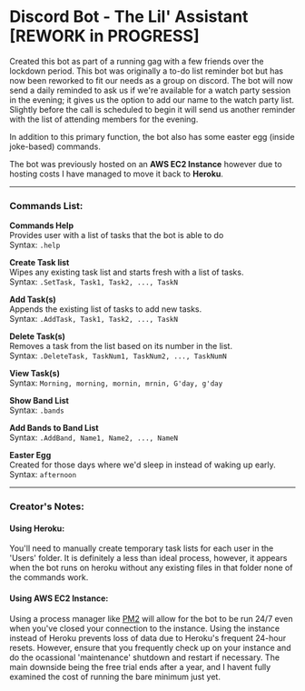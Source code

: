 # Discord Bot - The Lil' Assistant [REWORK in PROGRESS]
Created this bot as part of a running gag with a few friends over the lockdown period. 
This bot was originally a to-do list reminder bot but has now been reworked to fit our needs as a group on discord. The bot will now send a daily reminded to ask us if we're available for a watch party session in the evening; it gives us the option to add our name to the watch party list. Slightly before the call is scheduled to begin it will send us another reminder with the list of attending members for the evening.

In addition to this primary function, the bot also has some easter egg (inside joke-based) commands.

The bot was previously hosted on an **AWS EC2 Instance** however due to hosting costs I have managed to move it back to **Heroku**.

------------------------------------

### Commands List:
**Commands Help**  
Provides user with a list of tasks that the bot is able to do  
Syntax: `.help`

**Create Task list**  
Wipes any existing task list and starts fresh with a list of tasks.  
Syntax: `.SetTask, Task1, Task2, ..., TaskN`

**Add Task(s)**  
Appends the existing list of tasks to add new tasks.  
Syntax: `.AddTask, Task1, Task2, ..., TaskN`

**Delete Task(s)**  
Removes a task from the list based on its number in the list.  
Syntax: `.DeleteTask, TaskNum1, TaskNum2, ..., TaskNumN`

**View Task(s)**  
Syntax: `Morning, morning, mornin, mrnin, G'day, g'day`

**Show Band List**  
Syntax: `.bands`

**Add Bands to Band List**  
Syntax: `.AddBand, Name1, Name2, ..., NameN`

**Easter Egg**  
Created for those days where we'd sleep in instead of waking up early.  
Syntax: `afternoon`

-------------------------------

### Creator's Notes:
#### Using Heroku: 
You'll need to manually create temporary task lists for each user in the 'Users' folder. It is definitely a less than ideal process, however, it appears when the bot runs on heroku without any existing files in that folder none of the commands work.

#### Using AWS EC2 Instance:
Using a process manager like [PM2](https://www.npmjs.com/package/pm2) will allow for the bot to be run 24/7 even when you've closed your connection to the instance. Using the instance instead of Heroku prevents loss of data due to Heroku's frequent 24-hour resets. However, ensure that you frequently check up on your instance and do the ocassional 'maintenance' shutdown and restart if necessary. The main downside being the free trial ends after a year, and I havent fully examined the cost of running the bare minimum just yet.
